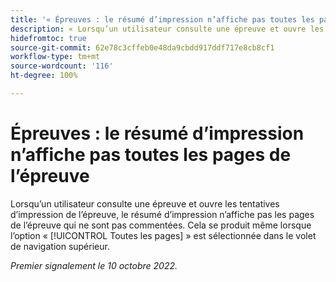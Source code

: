 ```yaml
---
title: '« Épreuves : le résumé d’impression n’affiche pas toutes les pages de l’épreuve »'
description: « Lorsqu’un utilisateur consulte une épreuve et ouvre les tentatives d’impression de l’épreuve, le résumé d’impression n’affiche pas les pages de l’épreuve qui ne sont pas commentées. Cela se produit même lorsque l’option Toutes les pages est sélectionnée dans le volet de navigation supérieur. »
hidefromtoc: true
source-git-commit: 62e78c3cffeb0e48da9cbdd917ddf717e8cb8cf1
workflow-type: tm+mt
source-wordcount: '116'
ht-degree: 100%

---
```



# Épreuves : le résumé d’impression n’affiche pas toutes les pages de l’épreuve

<!--This article is on both WF and WFP TOCs-->

Lorsqu’un utilisateur consulte une épreuve et ouvre les tentatives d’impression de l’épreuve, le résumé d’impression n’affiche pas les pages de l’épreuve qui ne sont pas commentées. Cela se produit même lorsque l’option « [!UICONTROL Toutes les pages] » est sélectionnée dans le volet de navigation supérieur.

_Premier signalement le 10 octobre 2022._

